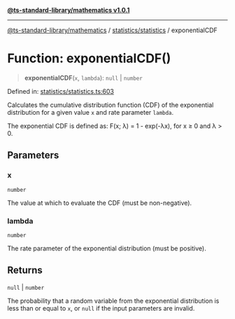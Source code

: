 [**@ts-standard-library/mathematics v1.0.1**](../../../README.md)

***

[@ts-standard-library/mathematics](../../../README.md) / [statistics/statistics](../README.md) / exponentialCDF

# Function: exponentialCDF()

> **exponentialCDF**(`x`, `lambda`): `null` \| `number`

Defined in: [statistics/statistics.ts:603](https://github.com/gabaudette/ts-stdlib/blob/7333da76bc775fbabd0907ad8519b912cfc2fe26/packages/mathematics/src/statistics/statistics.ts#L603)

Calculates the cumulative distribution function (CDF) of the exponential distribution
for a given value `x` and rate parameter `lambda`.

The exponential CDF is defined as: F(x; λ) = 1 - exp(-λx), for x ≥ 0 and λ > 0.

## Parameters

### x

`number`

The value at which to evaluate the CDF (must be non-negative).

### lambda

`number`

The rate parameter of the exponential distribution (must be positive).

## Returns

`null` \| `number`

The probability that a random variable from the exponential distribution is less than or equal to `x`,
         or `null` if the input parameters are invalid.

